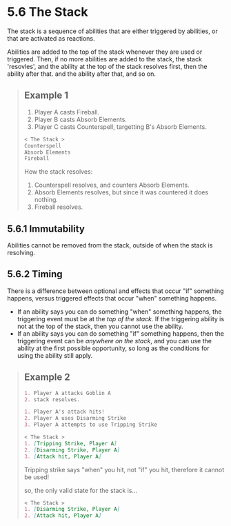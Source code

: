 # 5.6 The Stack

The stack is a sequence of abilities that are either triggered by abilities, or that are activated as reactions.

Abilities are added to the top of the stack whenever they are used or triggered. Then, if no more abilities are added to the stack, the stack 'resovles', and the ability at the top of the stack resolves first, then the ability after that. and the ability after that, and so on.

> ## Example 1
>
> 1. Player A casts Fireball.
> 2. Player B casts Absorb Elements.
> 3. Player C casts Counterspell, targetting B's Absorb Elements.
>
> ```md
> < The Stack >
> Counterspell
> Absorb Elements
> Fireball
> ```
>
> How the stack resolves:
> 1. Counterspell resolves, and counters Absorb Elements.
> 2. Absorb Elements resolves, but since it was countered it does nothing.
> 3. Fireball resolves.

## 5.6.1 Immutability

Abilities cannot be removed from the stack, outside of when the stack is resolving.

## 5.6.2 Timing

There is a difference between optional and effects that occur "if" something happens, versus triggered effects that occur "when" something happens.

* If an ability says you can do something "when" something happens, the triggering event must be at the *top of the stack.* If the triggering ability is not at the top of the stack, then you cannot use the ability.
* If an ability says you can do something "if" something happens, then the triggering event can be *anywhere on the stack*, and you can use the ability at the first possible opportunity, so long as the conditions for using the ability still apply.

> ## Example 2
>
> ```md
> 1. Player A attacks Goblin A
> 2. stack resolves.
> ```
>
> ```md
> 1. Player A's attack hits!
> 2. Player A uses Disarming Strike
> 3. Player A attempts to use Tripping Strike
> ```
>
> ```md
> < The Stack >
> 1. [Tripping Strike, Player A]
> 2. [Disarming Strike, Player A]
> 3. [Attack hit, Player A]
> ```
>
> Tripping strike says "when" you hit, not "if" you hit, therefore it cannot be used!
>
> so, the only valid state for the stack is...
>
> ```md
> < The Stack >
> 1. [Disarming Strike, Player A]
> 2. [Attack hit, Player A]
> ```
